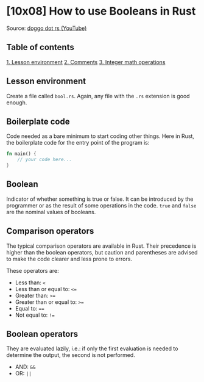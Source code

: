 # [10x08] How to use Booleans in Rust

Source: [doggo dot rs (YouTube)](https://www.youtube.com/watch?v=njUMvPAaJIc)

## Table of contents

[1. Lesson environment](#lesson-environment)
[2. Comments](#comments)
[3. Integer math operations](#integer-math-operations)

## Lesson environment

Create a file called `bool.rs`. Again, any file with the `.rs` extension is good enough.

## Boilerplate code

Code needed as a bare minimum to start coding other things. Here in Rust, the boilerplate code
for the entry point of the program is:

```rust
fn main() {
    // your code here...
}
```

## Boolean

Indicator of whether something is true or false.
It can be introduced by the programmer or as the result of some operations in the code.
`true` and `false` are the nominal values of booleans.

## Comparison operators

The typical comparison operators are available in Rust. Their precedence is higher than the boolean operators,
but caution and parentheses are advised to make the code clearer and less prone to errors.

These operators are:

- Less than: `<`
- Less than or equal to: `<=`
- Greater than: `>=`
- Greater than or equal to: `>=`
- Equal to: `==`
- Not equal to: `!=`

## Boolean operators

They are evaluated lazily, i.e.: if only the first evaluation is needed to determine the output, the second is not performed.

- AND: `&&`
- OR: `||`
